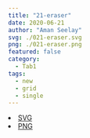 ```yaml
---
title: "21-eraser"
date: 2020-06-21
author: "Aman Seelay"
svg: ./021-eraser.svg
png: ./021-eraser.png
featured: false
category:
  - Tab1
tags:
  - new
  - grid
  - single
---
```

<li><a href="./021-eraser.svg" download className="btn-svg">SVG</a></li>
<li><a href="./021-eraser.png" download className="btn-png">PNG</a></li>
